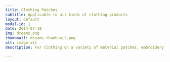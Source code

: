 ```yaml
---
title: Clothing Patches
subtitle: Applicable to all kinds of clothing products
layout: default
modal-id: 1
date: 2014-07-18
img: dreams.png
thumbnail: dreams-thumbnail.png
alt: image-alt
description: For clothing on a variety of material patches, embroidery, PVC, 3D and so on

---
```

